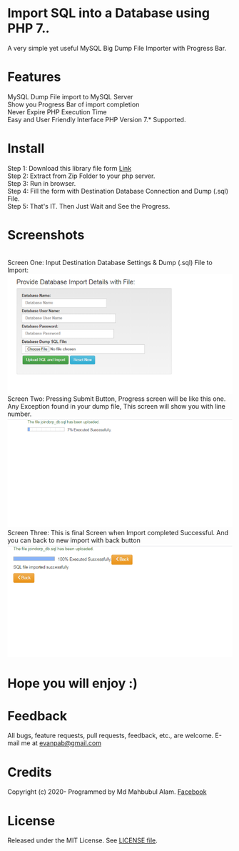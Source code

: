 # Import SQL into a Database using PHP 7.*.*
A very simple yet useful MySQL Big Dump File Importer with Progress Bar.

# Features
MySQL Dump File import to MySQL Server<br/>
Show you Progress Bar of import completion<br/>
Never Expire PHP Execution Time<br/>
Easy and User Friendly Interface
PHP Version 7.* Supported.

# Install
Step 1: Download this library file form [Link](https://github.com/evan06alam/Import-SQL-into-a-Database-using-PHP-7.git)<br/>
Step 2: Extract from Zip Folder to your php server.<br/>
Step 3: Run in browser.<br/>
Step 4: Fill the form with Destination Database Connection and Dump (.sql) File.<br/>
Step 5: That's IT. Then Just Wait and See the Progress.

# Screenshots
<br>Screen One: Input Destination Database Settings & Dump (.sql) File to Import:
![First Screen](https://raw.githubusercontent.com/evan06alam/Import-SQL-into-a-Database-using-PHP-7/master/first_screen.png)
<br>Screen Two: Pressing Submit Button, Progress screen will be like this one. Any Exception found in your dump file, This screen will show you with line number.
![Second Screen](https://raw.githubusercontent.com/evan06alam/Import-SQL-into-a-Database-using-PHP-7/master/second_screen.png)
<br>Screen Three: This is final Screen when Import completed Successful. And you can back to new import with back button
![Final Screen](https://raw.githubusercontent.com/evan06alam/Import-SQL-into-a-Database-using-PHP-7/master/final_screen.png)

# Hope you will enjoy :)

# Feedback
All bugs, feature requests, pull requests, feedback, etc., are welcome. E-mail me at evanpab@gmail.com

# Credits
Copyright (c) 2020- Programmed by Md Mahbubul Alam. [Facebook](https://www.facebook.com/evanpab)

# License
Released under the MIT License. See [LICENSE file](https://github.com/evan06alam/Import-SQL-into-a-Database-using-PHP-7/blob/master/LICENSE).
